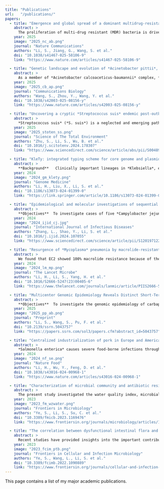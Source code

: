 ```yaml
---
title: "Publications"
url:   "/publications/"
papers:
  - title: "Emergence and global spread of a dominant multidrug-resistant clade within *Acinetobacter baumannii*"
    abstract: >
      The proliferation of multi-drug resistant (MDR) bacteria is driven by the global spread of epidemic lineages that accumulate antimicrobial resistance genes (ARGs). *Acinetobacter baumannii*, a leading cause of nosocomial infections, displays resistance to most frontline antimicrobials and represents a significant challenge to public health. In this study, we conduct a comprehensive genomic analysis of over 15,000 *A. baumannii* genomes to identify a predominant epidemic super-lineage (ESL) accounting for approximately 70% of global isolates. Through hierarchical classification of the ESL into distinct lineages, clusters, and clades, we identified a stepwise evolutionary trajectory responsible for the worldwide expansion and transmission of *A. baumannii* over the last eight decades. We observed the rise and global spread of a previously unrecognized Clade 2.5.6, which emerged in East Asia in 2006. The epidemic of the clade is linked to the ongoing acquisition of ARGs and virulence factors facilitated by genetic recombination. Our results highlight the necessity for One Health-oriented research and interventions to address the spread of this MDR pathogen.
    year: 2025
    image: "2025_nc_ab.png"
    journal: "Nature Communications"
    authors: "Li, S., Jiang, G., Wang, S. et al."
    doi: "10.1038/s41467-025-58106-9"
    link: "https://www.nature.com/articles/s41467-025-58106-9"

  - title: "Genetic landscape and evolution of *Acinetobacter pittii*, an underestimated emerging nosocomial pathogen"
    abstract: >
      As a member of *Acinetobacter calcoaceticus-baumannii* complex, *Acinetobacter pittii* has been an emerging concern in nosocomial infection due to its increasing prevalence and multidrug resistance (MDR). However, its population structure remains broadly unknown, hampering efficient tracing of its transmission and evolution. In this study, we developed a distributed core genome multilocus sequence typing (dcgMLST) for *A. pittii* based on 750 genomes and employed it to map the genetic landscape and evolution of *A. pittii*. The results demonstrated that two hierarchical clustering (HC) levels effectively correspond to genetic diversity from species (HC1100) to natural populations (HC450), as well as that a predominant lineage, HC1100_4, accounts for 33.9% of *A. pittii* strains. Subsequent analysis revealed that specific gene gain and loss events within HC1100_4 are linked to adaptations to environmental stress. Moreover, we identified a cluster of multidrug-resistant plasmids PT_712 responsible for the dissemination of *bla*NDM-1 genes within the genus of *Acinetobacter*. This study provides a framework for characterizing genetic diversity, evolutionary dynamics, molecular population distribution, and tracing of *A. pittii*, which has the potential to improve infection control strategies and public health policy.
    year: 2025
    image: "2025_cb_ap.png"
    journal: "Communications Biology"
    authors: "Wang, S., Zhou, Y., Wang, Y. et al."
    doi: "10.1038/s42003-025-08156-y"
    link: "https://www.nature.com/articles/s42003-025-08156-y"

  - title: "Uncovering a cryptic *Streptococcus suis* endemic post-outbreak: Evidence of host switching to humans"
    abstract: >
      *Streptococcus suis* (*S. suis*) is a neglected and emerging pathogen that leads to severe economic losses in swine industry. Despite its epidemic potential, the zoonotic threat posed by *S. suis* remains underappreciated, even after the unprecedented Sichuan outbreak, which highlighted its ability to cause fatal human infections. Understanding of the dynamics and evolution of this pathogen in human populations is crucial for preventing future outbreaks. Our study revealed the emergence of highly pathogenic *S. suis* lineages in Zhejiang Province following the Sichuan outbreak, showing an increasingly specialized lifestyle that has persisted for nearly two decades. Phylogenetic analysis traced the zoonotic transmission of this pathogen back to a livestock lineage in the Netherlands prior to 1990, which eventually led to the Sichuan outbreak lineage in 2005 and its subsequent spread to Zhejiang the same year. Two independent evolved sub-lineages were identified in Zhejiang, suggesting a cryptic, regional endemicity following the Sichuan outbreak. Furthermore, the accumulation of lineage-specific resistance and metabolic acclimation after divergence from the Sichuan population suggested potential regional evolutionary shifts in *S. suis*. These new findings could help inform future intervention strategies and guide public health policies.
    year: 2025
    image: "2025_stoten_ss.png"
    journal: "Science of The Total Environment"
    authors: "Zhu, S., Li, S., Wu, B. et al."
    doi: "10.1016/j.scitotenv.2024.178307"
    link: "https://www.sciencedirect.com/science/article/abs/pii/S0048969724084651"

  - title: "KleTy: integrated typing scheme for core genome and plasmids reveals repeated emergence of multi-drug resistant epidemic lineages in *Klebsiella* worldwide"
    abstract: >
      **Background**   Clinically important lineages in *Klebsiella*, especially those expressing multi-drug resistance (MDR), pose severe threats to public health worldwide. They arose from the co-evolution of the vertically inherited core genome and horizontal gene transfers by plasmids, which has not been systematically explored.   **Methods** We designed KleTy, which consists of dedicated typing schemes for both the core genome and plasmids in *Klebsiella*. We compared the performance of KleTy with many state-of-the-art pipelines using both simulated and real data.    **Results** Employing KleTy, we genotyped 33,272 *Klebsiella* genomes, categorizing them into 1773 distinct populations and predicting the presence of 87,410 plasmids from 837 clusters (PCs). Notably, *Klebsiella* is the center of the plasmid-exchange network within *Enterobacteriaceae*. Our results associated the international emergence of prevalent *Klebsiella* populations with only four carbapenem-resistance (CR) PCs, two hypervirulent PCs, and two hvCR-PCs encoding both carbapenemase and hypervirulence. Furthermore, we observed the ongoing international emergence of *bla*NDM, accompanied by the replacement of the previously dominant population, *bla*KPC-encoding HC1360_8 (CC258), during 2003–2018, with the emerging *bla*NDM-encoding HC1360_3 (CC147) thereafter. Additionally, expansions of hypervirulent carbapenem-resistant *Klebsiella pneumoniae* (hvCRKP) were evidenced in both populations, driven by plasmids of MDR-hypervirulence convergences.  **Conclusions** The study illuminates how the global genetic landscape of *Klebsiella* has been shaped by the co-evolution of both the core genome and the plasmids, underscoring the importance of surveillance and control of the dissemination of plasmids for curtailing the emergence of hvCRKPs.
    year: 2024
    image: "2024_gm_klety.png"
    journal: "Genome Medicine"
    authors: "Li, H., Liu, X., Li, S. et al."
    doi: "10.1186/s13073-024-01399-0"
    link: "https://link.springer.com/article/10.1186/s13073-024-01399-0"

  - title: "Epidemiological and molecular investigations of sequential outbreaks of *Campylobacter jejuni* infecting adults and schoolchildren in southeastern China, 2021-2022"
    abstract: >
      **Objectives**  To investigate cases of five *Campylobacter jejuni* outbreaks and describe laboratory characteristics of these infections.   **Methods** Whole-genome sequencing and conventional methods were combined to thoroughly investigate the outbreaks, and data of contemporaneous sporadic cases was included for comparison.    **Results** Seven sequence types (STs) of *C. jejuni* caused 83 cases, including ST9079 which recurred across 2 years. Trace-back investigation could not identify any food items of infection but detected identical campylobacters from food contacts. Phylogenetic analysis unveiled genetic closeness between outbreak strains and some concurrent sporadic strains, indicating local campylobacteriosis may not be wholly sporadic but rather a series of linked cases. Virulence genes disclosed species/case-specific signatures to differentiate outbreaks from truly non-outbreak strains. Resistance to fluoroquinolones and/or macrolides was prevalent (90.8%, 108/119), with a noteworthy portion exhibiting multidrug resistance (31.1%, 37/119). Five types of plasmids were harbored among outbreak isolates, of which one plasmid harboring anti-stress and resistant genes was rarely found in *C. jejuni*.  **Conclusions** This is the first reported sequential outbreak of *C. jejuni* in China. Our observations help to define the genomic landscape and antimicrobial resistance patterns of *Campylobacter*, emphasizing the need for a broader ‘One Health’ perspective to combat the threats posed by campylobacteriosis.
    year: 2024
    image: "2024_ijid_cj.jpg"
    journal: "International Journal of Infectious Diseases"
    authors: "Zhang, L., Shao, Y., Li, S. et al."
    doi: "10.1016/j.ijid.2024.107055"
    link: "https://www.sciencedirect.com/science/article/pii/S1201971224001255"

  - title: "Resurgence of *Mycoplasma* pneumonia by macrolide-resistant epidemic clones in China"
    abstract: >
      We found that EC2 showed 100% macrolide resistance because of the acquisition of the A2063G mutation in 23S rRNA. All three P1-2 strains isolated in Beijing in 2020 were derived from EC2, suggesting that EC2 could be responsible for the previously reported increase in MRMP frequencies in P1-2 strains detected in the country after 2018. Moreover, our analyses showed frequent, cryptic cross-regional *M pneumoniae* transmissions in both EC1 and EC2, and the Taiwan strains in 2019 showed that the EC2 MRMP strain had been spreading throughout China before 2020. PCR-based surveillance data also suggested an unusual increase in infections due to the P1-2 MRMP strain in north China from 2021 to 2022. Our findings suggest that without the restrictions enacted during the COVID-19 pandemic, the MRMP clones could have caused outbreaks across the country as early as 2020; thus, our findings provide evidence to guide future epidemic prevention and treatment in east Asia.
    year: 2024
    image: "2024_lm_mp.png"
    journal: "The Lancet Microbe"
    authors: "Li, H., Li, S., Yang, H. et al."
    doi: "10.1016/S2666-5247(23)00405-6"
    link: "https://www.thelancet.com/journals/lanmic/article/PIIS2666-5247(23)00405-6/fulltext"

  - title: "Multicenter Genomic Epidemiology Reveals Distinct Short-Term and Long-Term Crab Transmission Patterns in Zhejiang, China"
    abstract: >
      **Objectives**  To investigate the genomic epidemiology of carbapenem-resistant *Acinetobacter baumannii* (CRAB) in ICUs of municipal hospitals in Zhejiang province, and to elucidate its transmission patterns and determine its spread influencing factors.   **Methods** We conducted a multicenter genomic epidemiological analysis of 138 CRAB isolates collected from ICUs of tertiary hospitals across 8 prefecture-level cities in Zhejiang province between 2018 and 2023. Antimicrobial susceptibility testing and whole 49 genome sequencing were performed on these isolates. By integrating genomic data from the capital city in public database, we identified population structures and reconstructed transmission events to assess dynamic changes over time.    **Results** Between 2018 and 2023, CRAB isolates from tertiary hospitals in 9 prefecture-level cities in Zhejiang Province predominantly consisted of the ESL2.4 and ESL2.5 lineages. The profile of antimicrobial resistance genes was strongly associated with phylogenetic lineage. Short-term outbreaks identified using a 5-SNP threshold, demonstrated a significant correlation with geographical distances within 160 km. Temporal phylogenetic analysis revealed that the prolonged and sustained transmission of CRAB strains across ICUs in Zhejiang originating in the 2010s, coincided notably with the rapid development and enhancement of traffic and public transportation in the provincial capital starting in 2010.  **Conclusions** CRAB in ICUs from 9 hospitals in Zhejiang Province predominantly consisted of the ESL2.4 and ESL2.5 lineages. Geographical distance and transportation are critical factors influencing the transmission of CRAB outbreaks among ICUs in different cities. The provincial capital exerts a persistent and significant influence on non-capital cities beyond geographical constraints.
    year: 2025
    image: "2025_pp_ab.png"
    journal: "Preprint"
    authors: "Li, S., Wang, S., Pu, F. et al."
    doi: "10.2139/ssrn.5043757"
    link: "https://papers.ssrn.com/sol3/papers.cfm?abstract_id=5043757"

  - title: "Centralized industrialization of pork in Europe and America contributes to the global spread of *Salmonella enterica*"
    abstract: >
      *Salmonella enterica* causes severe food-borne infections through contamination of the food supply chain. Its evolution has been associated with human activities, especially animal husbandry. Advances in intensive farming and global transportation have substantially reshaped the pig industry, but their impact on the evolution of associated zoonotic pathogens such as *S. enterica* remains unresolved. Here we investigated the population fluctuation, accumulation of antimicrobial resistance genes and international serovar Choleraesuis transmission of nine pig-enriched *S. enterica* populations comprising more than 9,000 genomes. Most changes were found to be attributable to the developments of the modern pig industry. All pig-enriched salmonellae experienced host transfers in pigs and/or population expansions over the past century, with pigs and pork having become the main sources of *S. enterica* transmissions to other hosts. Overall, our analysis revealed strong associations between the transmission of pig-enriched salmonellae and the global pork trade.
    year: 2024
    image: "2024_nf_se.png"
    journal: "Nature Food"
    authors: "Li, H., Wu, Y., Feng, D. et al."
    doi: "10.1038/s43016-024-00968-1"
    link: "https://www.nature.com/articles/s43016-024-00968-1"

  - title: "Characterization of microbial community and antibiotic resistome in intra urban water, Wenzhou China"
    abstract: >
      The present study investigated the water quality index, microbial composition and antimicrobial resistance genes in urban water habitats. Combined chemicals testing, metagenomic analyses and qualitative PCR (qPCR) were conducted on 20 locations, including rivers from hospital surrounds (n = 7), community surrounds (n = 7), and natural wetlands (n = 6). Results showed that the indexes of total nitrogen, phosphorus, and ammonia nitrogen of hospital waters were 2–3 folds high than that of water from wetlands. Bioinformatics analysis revealed a total of 1,594 bacterial species from 479 genera from the three groups of water samples. The hospital-related samples had the greatest number of unique genera, followed by those from wetlands and communities. The hospital-related samples contained a large number of bacteria associated with the gut microbiome, including *Alistipes*, *Prevotella*, *Klebsiella*, *Escherichia*, *Bacteroides*, and *Faecalibacterium*, which were all significantly enriched compared to samples from the wetlands. Nevertheless, the wetland waters enriched bacteria from *Nanopelagicus*, *Mycolicibacterium* and *Gemmatimonas*, which are typically associated with aquatic environments. The presence of antimicrobial resistance genes (ARGs) that were associated with different species origins in each water sample was observed. The majority of ARGs from hospital-related samples were carried by bacteria from *Acinetobacter*, *Aeromonas* and various genera from *Enterobacteriaceae*, which each was associated with multiple ARGs. In contrast, the ARGs that were exclusively in samples from communities and wetlands were carried by species that encoded only 1 to 2 ARGs each and were not normally associated with human infections. The qPCR showed that water samples of hospital surrounds had higher concentrations of intI1 and antimicrobial resistance genes such as *tetA*, *ermA*, *ermB*, *qnrB*, *sul1*, *sul2* and other beta-lactam genes. Further genes of functional metabolism reported that the enrichment of genes associated with the degradation/utilization of nitrate and organic phosphodiester were detected in water samples around hospitals and communities compared to those from wetlands. Finally, correlations between the water quality indicators and the number of ARGs were evaluated. The presence of total nitrogen, phosphorus, and ammonia nitrogen were significantly correlated with the presence of *ermA* and *sul1*. Furthermore, intI1 exhibited a significant correlation with *ermB*, *sul1*, and *bla*SHV, indicating a prevalence of ARGs in urban water environments might be due to the integron intI1’s diffusion-promoting effect. However, the high abundance of ARGs was limited to the waters around the hospital, and we did not observe the geographical transfer of ARGs along with the river flow. This may be related to water purifying capacity of natural riverine wetlands. Taken together, continued surveillance is required to assess the risk of bacterial horizontal transmission and its potential impact on public health in the current region.
    year: 2023
    image: "2023_fm_wzwater.png"
    journal: "Frontiers in Microbiology"
    authors: "Ye, S., Li, S., Su, C. et al."
    doi: "10.3389/fmicb.2023.1169476"
    link: "https://www.frontiersin.org/journals/microbiology/articles/10.3389/fmicb.2023.1169476/full"

  - title: "The correlation between dysfunctional intestinal flora and pathology feature of patients with pulmonary tuberculosis"
    abstract: >
      Recent studies have provided insights into the important contribution of gut microbiota in the development of Pulmonary Tuberculosis (PTB). As a chronic consumptive infectious disease, PTB involves many pathological characteristics. At present, research on intestinal flora and clinical pathological Index of PTB is still rare. We performed a cross-sectional study in 63 healthy controls (HCs) and 69 patients with untreated active PTB to assess the differences in their microbiota in feces via 16S rRNA gene sequencing. Significant alteration of microbial taxonomic and functional capacity was observed in PTB as compared to the HCs. The results showed that the alpha diversity indexes of the PTB patients were lower than the HCs (P<0.05). Beta diversity showed differences between the two groups (P<0.05). At the genus level, the relative abundance of Bacteroides, Parabacteroides and Veillonella increased, while Faecalibacterium, Bifidobacterium, Agathobacter and CAG-352 decreased significantly in the PTB group, when compared with the HCs. The six combined genera, including *Lactobacillus*, *Faecalibacterium*, *Roseburia*, *Dorea*, *Monnoglobus* and [Eubacterium]_ventriosum_group might be a set of diagnostic biomarkers for PTB (AUC=0.90). Besides, the predicted bacterial functional pathway had a significant difference between the two groups (P<0.05), which was mainly related to the nutrient metabolism pathway. Significant alterations in the biochemical index were associated with changes in the relative abundance of specific bacteria, the short chain fatty acid (SCFA)-producing bacteria enriched in HCs had a positively correlated with most of the biochemical indexes. Our study indicated that the gut microbiota in PTB patients was significantly different from HCs as characterized by the composition and metabolic pathway, which related to the change of biochemical indexes in the PTB group. It was hypothesized that the abovementioned changes in the gut microbiota could exert an impact on the clinical characteristics of PTB through the regulation of the nutrient utilization pathway of the host by way of the gut-lung axis.
    year: 2023
    image: "2023_fcim_ptb.png"
    journal: "Frontiers in Cellular and Infection Microbiology"
    authors: "Ye, S., Wang, L., Li, S. et al."
    doi: "10.3389/fcimb.2022.1090889"
    link: "https://www.frontiersin.org/journals/cellular-and-infection-microbiology/articles/10.3389/fcimb.2022.1090889/full"
---
```


This page contains a list of my major academic publications.
